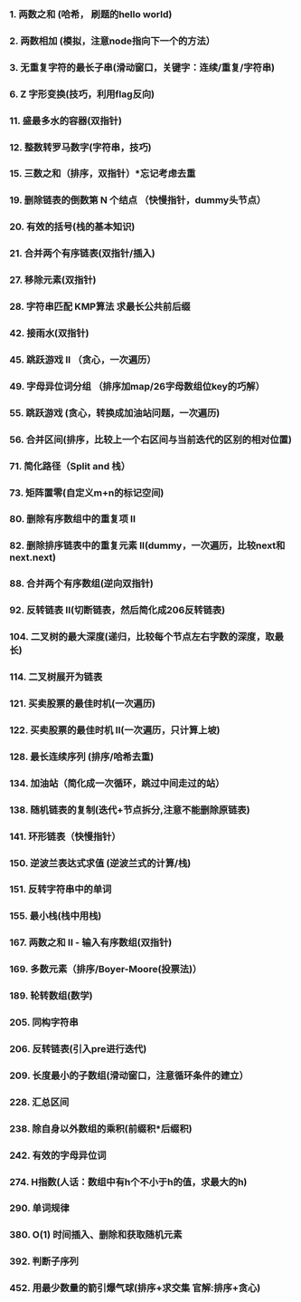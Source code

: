 ### 1. 两数之和 (哈希， 刷题的hello world)
### 2. 两数相加 (模拟，注意node指向下一个的方法）
### 3. 无重复字符的最长子串(滑动窗口，关键字：连续/重复/字符串)
### 6. Z 字形变换(技巧，利用flag反向)
### 11. 盛最多水的容器(双指针)
### 12. 整数转罗马数字(字符串，技巧)
### 15. 三数之和（排序，双指针）*忘记考虑去重
### 19. 删除链表的倒数第 N 个结点 （快慢指针，dummy头节点）
### 20. 有效的括号(栈的基本知识)
### 21. 合并两个有序链表(双指针/插入)
### 27. 移除元素(双指针)
### 28. 字符串匹配 KMP算法 求最长公共前后缀
### 42. 接雨水(双指针)
### 45. 跳跃游戏 II （贪心，一次遍历）
### 49. 字母异位词分组 （排序加map/26字母数组位key的巧解）
### 55. 跳跃游戏 (贪心，转换成加油站问题，一次遍历)
### 56. 合并区间(排序，比较上一个右区间与当前迭代的区别的相对位置)
### 71. 简化路径（Split and 栈）
### 73. 矩阵置零(自定义m+n的标记空间)
### 80. 删除有序数组中的重复项 II
### 82. 删除排序链表中的重复元素 II(dummy，一次遍历，比较next和next.next)
### 88. 合并两个有序数组(逆向双指针)
### 92. 反转链表 II(切断链表，然后简化成206反转链表)
### 104. 二叉树的最大深度(递归，比较每个节点左右字数的深度，取最长)
### 114. 二叉树展开为链表
### 121. 买卖股票的最佳时机(一次遍历)
### 122. 买卖股票的最佳时机 II(一次遍历，只计算上坡)
### 128. 最长连续序列 (排序/哈希去重)
### 134. 加油站（简化成一次循环，跳过中间走过的站）
### 138. 随机链表的复制(迭代+节点拆分,注意不能删除原链表)
### 141. 环形链表（快慢指针）
### 150. 逆波兰表达式求值 (逆波兰式的计算/栈)
### 151. 反转字符串中的单词
### 155. 最小栈(栈中用栈)
### 167. 两数之和 II - 输入有序数组(双指针)
### 169. 多数元素（排序/Boyer-Moore(投票法)）
### 189. 轮转数组(数学)
### 205. 同构字符串
### 206. 反转链表(引入pre进行迭代)
### 209. 长度最小的子数组(滑动窗口，注意循环条件的建立）
### 228. 汇总区间
### 238. 除自身以外数组的乘积(前缀积*后缀积)
### 242. 有效的字母异位词
### 274. H指数(人话：数组中有h个不小于h的值，求最大的h)
### 290. 单词规律
### 380. O(1) 时间插入、删除和获取随机元素
### 392. 判断子序列
### 452. 用最少数量的箭引爆气球(排序+求交集 官解:排序+贪心)
